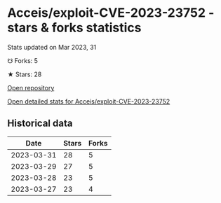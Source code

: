 # Acceis/exploit-CVE-2023-23752 - stars & forks statistics

Stats updated on Mar 2023, 31

☋ Forks: 5

★ Stars: 28

[Open repository](https://github.com/Acceis/exploit-CVE-2023-23752)

[Open detailed stats for Acceis/exploit-CVE-2023-23752](https://reviewgithub.com/rep/Acceis/exploit-CVE-2023-23752)

## Historical data
| Date | Stars | Forks |
|------|-------|-------|
| 2023-03-31 | 28 | 5 | 
| 2023-03-29 | 27 | 5 | 
| 2023-03-28 | 23 | 5 | 
| 2023-03-27 | 23 | 4 | 

